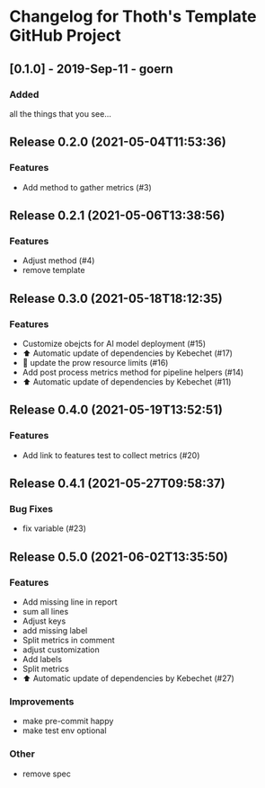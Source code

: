 # Changelog for Thoth's Template GitHub Project

## [0.1.0] - 2019-Sep-11 - goern

### Added

all the things that you see...

## Release 0.2.0 (2021-05-04T11:53:36)
### Features
* Add method to gather metrics (#3)

## Release 0.2.1 (2021-05-06T13:38:56)
### Features
* Adjust method (#4)
* remove template

## Release 0.3.0 (2021-05-18T18:12:35)
### Features
* Customize obejcts for AI model deployment (#15)
* :arrow_up: Automatic update of dependencies by Kebechet (#17)
* :hatched_chick: update the prow resource limits (#16)
* Add post process metrics method for pipeline helpers (#14)
* :arrow_up: Automatic update of dependencies by Kebechet (#11)

## Release 0.4.0 (2021-05-19T13:52:51)
### Features
* Add link to features test to collect metrics (#20)

## Release 0.4.1 (2021-05-27T09:58:37)
### Bug Fixes
* fix variable (#23)

## Release 0.5.0 (2021-06-02T13:35:50)
### Features
* Add missing line in report
* sum all lines
* Adjust keys
* add missing label
* Split metrics in comment
* adjust customization
* Add labels
* Split metrics
* :arrow_up: Automatic update of dependencies by Kebechet (#27)
### Improvements
* make pre-commit happy
* make test env optional
### Other
* remove spec
